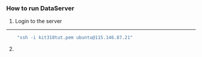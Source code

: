 ### How to run DataServer

1. Login to the server
---
``` bash
    "ssh -i kit318tut.pem ubuntu@115.146.87.21"
```
2. 
